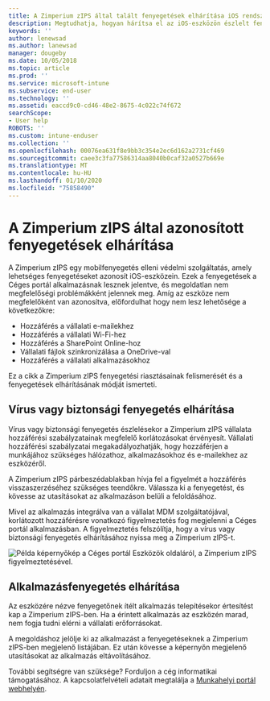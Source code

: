 ```yaml
---
title: A Zimperium zIPS által talált fenyegetések elhárítása iOS rendszeren | Microsoft Docs
description: Megtudhatja, hogyan hárítsa el az iOS-eszközön észlelt fenyegetéseket.
keywords: ''
author: lenewsad
ms.author: lanewsad
manager: dougeby
ms.date: 10/05/2018
ms.topic: article
ms.prod: ''
ms.service: microsoft-intune
ms.subservice: end-user
ms.technology: ''
ms.assetid: eaccd9c0-cd46-48e2-8675-4c022c74f672
searchScope:
- User help
ROBOTS: ''
ms.custom: intune-enduser
ms.collection: ''
ms.openlocfilehash: 00076ea631f8e9bb3c354e2ec6d162a2731cf469
ms.sourcegitcommit: caee3c3fa77586314aa8040b0caf32a0527b669e
ms.translationtype: MT
ms.contentlocale: hu-HU
ms.lasthandoff: 01/10/2020
ms.locfileid: "75858490"
---
```

# <a name="resolve-a-threat-found-by-zimperium-zips"></a>A Zimperium zIPS által azonosított fenyegetések elhárítása

A Zimperium zIPS egy mobilfenyegetés elleni védelmi szolgáltatás, amely lehetséges fenyegetéseket azonosít iOS-eszközein. Ezek a fenyegetések a Céges portál alkalmazásnak lesznek jelentve, és megoldatlan nem megfelelőségi problémákként jelennek meg. Amíg az eszköze nem megfelelőként van azonosítva, előfordulhat hogy nem lesz lehetősége a következőkre:

* Hozzáférés a vállalati e-mailekhez
* Hozzáférés a vállalati Wi-Fi-hez
* Hozzáférés a SharePoint Online-hoz
* Vállalati fájlok szinkronizálása a OneDrive-val
* Hozzáférés a vállalati alkalmazásokhoz

Ez a cikk a Zimperium zIPS fenyegetési riasztásainak felismerését és a fenyegetések elhárításának módját ismerteti. 

## <a name="troubleshoot-virus-or-security-threat"></a>Vírus vagy biztonsági fenyegetés elhárítása  
Vírus vagy biztonsági fenyegetés észlelésekor a Zimperium zIPS vállalata hozzáférési szabályzatainak megfelelő korlátozásokat érvényesít. Vállalati hozzáférési szabályzatai megakadályozhatják, hogy hozzáférjen a munkájához szükséges hálózathoz, alkalmazásokhoz és e-mailekhez az eszközéről.  

A Zimperium zIPS párbeszédablakban hívja fel a figyelmét a hozzáférés visszaszerzéséhez szükséges teendőkre. Válassza ki a fenyegetést, és kövesse az utasításokat az alkalmazáson belüli a feloldásához.

Mivel az alkalmazás integrálva van a vállalat MDM szolgáltatójával, korlátozott hozzáférésre vonatkozó figyelmeztetés fog megjelenni a Céges portál alkalmazásban. A figyelmeztetés felszólítja, hogy a vírus vagy biztonsági fenyegetés elhárításához nyissa meg a Zimperium zIPS-t.  

  ![Példa képernyőkép a Céges portál Eszközök oldaláról, a Zimperium zIPS figyelmeztetésével.](./media/CP-lookout-virus-banner-1808.png)  
  
## <a name="troubleshoot-an-app-threat"></a>Alkalmazásfenyegetés elhárítása

Az eszközére nézve fenyegetőnek ítélt alkalmazás telepítésekor értesítést kap a Zimperium zIPS-ben. Ha a érintett alkalmazás az eszközén marad, nem fogja tudni elérni a vállalati erőforrásokat.  

A megoldáshoz jelölje ki az alkalmazást a fenyegetéseknek a Zimperium zIPS-ben megjelenő listájában. Ez után kövesse a képernyőn megjelenő utasításokat az alkalmazás eltávolításához.  

További segítségre van szüksége? Forduljon a cég informatikai támogatásához. A kapcsolatfelvételi adatait megtalálja a [Munkahelyi portál webhelyén](https://go.microsoft.com/fwlink/?linkid=2010980).   
